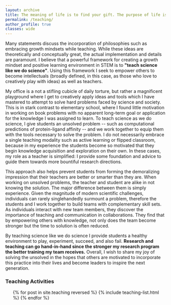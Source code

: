```yaml
---
layout: archive
title: The meaning of life is to find your gift. The purpose of life is to give it away #(Pablo Picasso)
permalink: /teaching/
author_profile: true
classes: wide
---
```


Many statements discuss the incorporation of philosophies such as embracing growth mindsets while teaching.
While these ideas are theoretically and conceptually great, the actual implementation and details are paramount.
I believe that a powerful framework for creating a growth mindset and positive learning environment in STEM is to <b>"teach science like we do science"</b>.
Using this framework I seek to empower others to become intellectuals (broadly defined, in this case, as those who love to creatively play with ideas) as well as teachers.

My office is a not a stifling cubicle of daily torture, but rather a magnificent playground where I get to creatively apply ideas and tools which I have mastered to attempt to solve hard problems faced by science and society.
This is in stark contrast to elementary school, where I found little motivation in working on book problems with no apparent long-term goal or application for the knowledge I was assigned to learn.
To teach science as we do science, I give students an unsolved problem -- such as computational predictions of protein-ligand affinity -- and we work together to equip them with the tools necessary to solve the problem.
I do not necessarily embrace a single teaching modality such as active learning or flipped classroom, because in my experience the students become so motivated that they begin knowledge acquisition and exploration on their own.
In these cases, my role as a teacher is simplified: I provide some foundation and advice to guide them towards more bountiful research directions.

This approach also helps prevent students from forming the demoralizing impression that their teachers are better or smarter than they are.
When working on unsolved problems, the teacher and student are alike in not knowing the solution.
The major difference between them is simply experience.
Given the magnitude of modern scientific challenges, individuals can rarely singlehandedly surmount a problem, therefore the students and I work together to build teams with complementary skill sets.
As individuals interact with new team members, they discover the importance of teaching and communication in collaborations.
They find that by empowering others with knowledge, not only does the team become stronger but the time to solution is often reduced.

By teaching science like we do science I provide students a healthy environment to play, experiment, succeed, and also fail.
<b>Research and teaching can go hand-in-hand since the stronger my research program the better training my team receives.</b>
Overall, I wish to share my joy of solving the unsolved in the hopes that others are motivated to incorporate this practice into their lives and become leaders to inspire the next generation.

<h3>
Teaching Activities
</h3>

<ul class="archive__list">{% for post in site.teaching reversed %}
  {% include teaching-list.html %}
{% endfor %}</ul>
